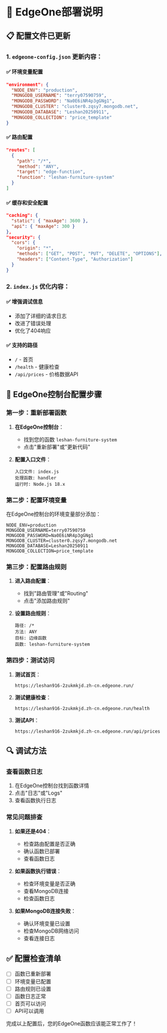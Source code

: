# 🔧 EdgeOne部署说明

## 📋 配置文件已更新

### 1. `edgeone-config.json` 更新内容：

#### ✅ 环境变量配置
```json
"environment": {
  "NODE_ENV": "production",
  "MONGODB_USERNAME": "terry07590759",
  "MONGODB_PASSWORD": "Na0E6iNR4p3gGNg1",
  "MONGODB_CLUSTER": "cluster0.zqsy7.mongodb.net",
  "MONGODB_DATABASE": "Leshan20250911",
  "MONGODB_COLLECTION": "price_template"
}
```

#### ✅ 路由配置
```json
"routes": [
  {
    "path": "/*",
    "method": "ANY",
    "target": "edge-function",
    "function": "leshan-furniture-system"
  }
]
```

#### ✅ 缓存和安全配置
```json
"caching": {
  "static": { "maxAge": 3600 },
  "api": { "maxAge": 300 }
},
"security": {
  "cors": {
    "origin": "*",
    "methods": ["GET", "POST", "PUT", "DELETE", "OPTIONS"],
    "headers": ["Content-Type", "Authorization"]
  }
}
```

### 2. `index.js` 优化内容：

#### ✅ 增强调试信息
- 添加了详细的请求日志
- 改进了错误处理
- 优化了404响应

#### ✅ 支持的路径
- `/` - 首页
- `/health` - 健康检查
- `/api/prices` - 价格数据API

## 🚀 EdgeOne控制台配置步骤

### 第一步：重新部署函数

1. **在EdgeOne控制台**：
   - 找到您的函数 `leshan-furniture-system`
   - 点击"重新部署"或"更新代码"

2. **配置入口文件**：
   ```
   入口文件: index.js
   处理函数: handler
   运行时: Node.js 18.x
   ```

### 第二步：配置环境变量

在EdgeOne控制台的环境变量部分添加：

```
NODE_ENV=production
MONGODB_USERNAME=terry07590759
MONGODB_PASSWORD=Na0E6iNR4p3gGNg1
MONGODB_CLUSTER=cluster0.zqsy7.mongodb.net
MONGODB_DATABASE=Leshan20250911
MONGODB_COLLECTION=price_template
```

### 第三步：配置路由规则

1. **进入路由配置**：
   - 找到"路由管理"或"Routing"
   - 点击"添加路由规则"

2. **设置路由规则**：
   ```
   路径: /*
   方法: ANY
   目标: 边缘函数
   函数: leshan-furniture-system
   ```

### 第四步：测试访问

1. **测试首页**：
   ```
   https://leshan916-2zukmkjd.zh-cn.edgeone.run/
   ```

2. **测试健康检查**：
   ```
   https://leshan916-2zukmkjd.zh-cn.edgeone.run/health
   ```

3. **测试API**：
   ```
   https://leshan916-2zukmkjd.zh-cn.edgeone.run/api/prices
   ```

## 🔍 调试方法

### 查看函数日志
1. 在EdgeOne控制台找到函数详情
2. 点击"日志"或"Logs"
3. 查看函数执行日志

### 常见问题排查

1. **如果还是404**：
   - 检查路由配置是否正确
   - 确认函数已部署
   - 查看函数日志

2. **如果函数执行错误**：
   - 检查环境变量是否正确
   - 查看MongoDB连接
   - 检查函数日志

3. **如果MongoDB连接失败**：
   - 确认环境变量已设置
   - 检查MongoDB网络访问
   - 查看连接日志

## ✅ 配置检查清单

- [ ] 函数已重新部署
- [ ] 环境变量已配置
- [ ] 路由规则已设置
- [ ] 函数日志正常
- [ ] 首页可以访问
- [ ] API可以调用

完成以上配置后，您的EdgeOne函数应该能正常工作了！
